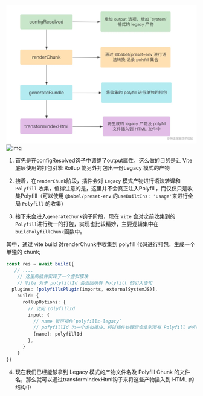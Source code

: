 ![img.png](img/img.png)
![img](https://github.com/WarrenLee19/js_coding/assets/48719861/efc1f710-dc85-426f-8ec7-ff7af1dfed44)

1. 首先是在configResolved钩子中调整了output属性，这么做的目的是让 Vite 底层使用的打包引擎 Rollup 能另外打包出一份Legacy 模式的产物

2. 接着，在`renderChunk`阶段，插件会对 `Legacy` 模式产物进行语法转译和 `Polyfill` 收集，值得注意的是，这里并不会真正注入Polyfill，而仅仅只是收集Polyfill（可以使用 `@babel/preset-env` 的`useBuiltIns: 'usage'`来进行全局 `Polyfill` 的收集）

3. 接下来会进入`generateChunk`钩子阶段，现在 `Vite` 会对之前收集到的`Polyfill`进行统一的打包，实现也比较精妙，主要逻辑集中在`buildPolyfillChunk`函数中。

其中，通过 vite build 对renderChunk中收集到 polyfill 代码进行打包，生成一个单独的 chunk;
```ts
const res = await build({
   // ....
    // 这里的插件实现了一个虚拟模块
    // Vite 对于 polyfillId 会返回所有 Polyfill 的引入语句
  plugins: [polyfillsPlugin(imports, externalSystemJS)],
    build: {
      rollupOptions: {
        // 访问 polyfillId
        input: {
          // name 暂可视作`polyfills-legacy`
          // pofyfillId 为一个虚拟模块，经过插件处理后会拿到所有 Polyfill 的引入语句
          [name]: polyfillId
        },
      }
    }
})
```
4. 现在我们已经能够拿到 Legacy 模式的产物文件名及 Polyfill Chunk 的文件名，那么就可以通过transformIndexHtml钩子来将这些产物插入到 HTML 的结构中
